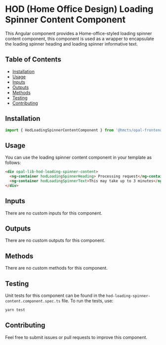 # HOD (Home Office Design) Loading Spinner Content Component

This Angular component provides a Home-office-styled loading spinner content component, this component is used as a wrapper to encapsulate the loading spinner heading and loading spinner informative text.

## Table of Contents

- [Installation](#installation)
- [Usage](#usage)
- [Inputs](#inputs)
- [Outputs](#outputs)
- [Methods](#methods)
- [Testing](#testing)
- [Contributing](#contributing)

## Installation

```typescript
import { HodLoadingSpinnerContentComponent } from '@hmcts/opal-frontend-common/components/hod/hod-loading-spinner/hod-loading-spinner-content';
```

## Usage

You can use the loading spinner content component in your template as follows:

```html
<div opal-lib-hod-loading-spinner-content>
  <ng-container hodLoadingSpinnerHeading> Processing request</ng-container>
  <ng-container hodLoadingSpinnerText>This may take up to 3 minutes</ng-container>
</div>
```

## Inputs

There are no custom inputs for this component.

## Outputs

There are no custom outputs for this component.

## Methods

There are no custom methods for this component.

## Testing

Unit tests for this component can be found in the `hod-loading-spinner-content.component.spec.ts` file. To run the tests, use:

```bash
yarn test
```

## Contributing

Feel free to submit issues or pull requests to improve this component.
